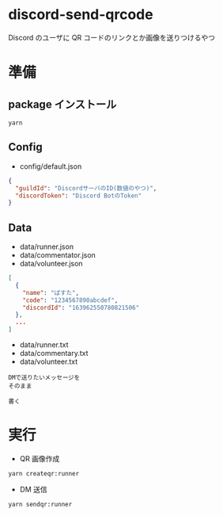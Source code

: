 # discord-send-qrcode

Discord のユーザに QR コードのリンクとか画像を送りつけるやつ

# 準備

## package インストール

```
yarn
```

## Config

- config/default.json

```json
{
  "guildId": "DiscordサーバのID(数値のやつ)",
  "discordToken": "Discord BotのToken"
}
```

## Data

- data/runner.json
- data/commentator.json
- data/volunteer.json

```json
[
  {
    "name": "ぱすた",
    "code": "1234567890abcdef",
    "discordId": "163962550780821506"
  },
  ...
]
```

- data/runner.txt
- data/commentary.txt
- data/volunteer.txt

```
DMで送りたいメッセージを
そのまま

書く
```

# 実行

- QR 画像作成

```shll
yarn createqr:runner
```

- DM 送信

```
yarn sendqr:runner
```
